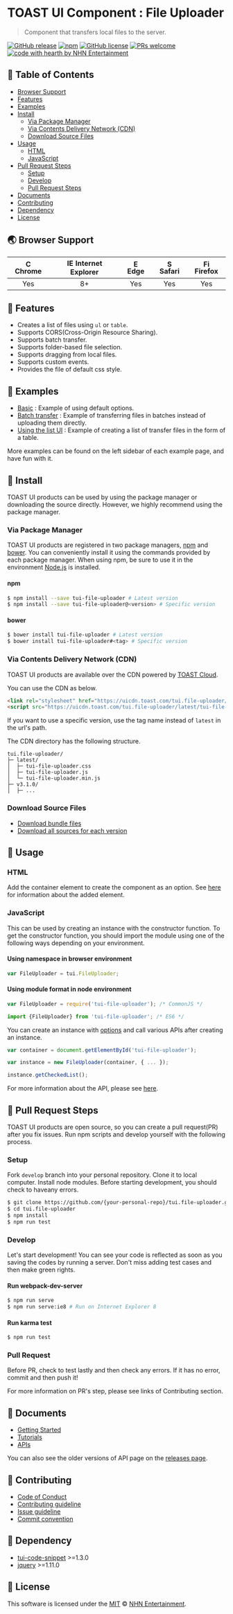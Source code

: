 # TOAST UI Component : File Uploader
> Component that transfers local files to the server.

[![GitHub release](https://img.shields.io/github/release/nhnent/tui.file-uploader.svg)](https://github.com/nhnent/tui.file-uploader/releases/latest)
[![npm](https://img.shields.io/npm/v/tui-file-uploader.svg)](https://www.npmjs.com/package/tui-file-uploader)
[![GitHub license](https://img.shields.io/github/license/nhnent/tui.file-uploader.svg)](https://github.com/nhnent/tui.file-uploader/blob/production/LICENSE)
[![PRs welcome](https://img.shields.io/badge/PRs-welcome-ff69b4.svg)](https://github.com/nhnent/tui.project-name/labels/help%20wanted)
[![code with hearth by NHN Entertainment](https://img.shields.io/badge/%3C%2F%3E%20with%20%E2%99%A5%20by-NHN%20Entertainment-ff1414.svg)](https://github.com/nhnent)


## 🚩 Table of Contents
* [Browser Support](#-browser-support)
* [Features](#-features)
* [Examples](#-examples)
* [Install](#-install)
    * [Via Package Manager](#via-package-manager)
    * [Via Contents Delivery Network (CDN)](#via-contents-delivery-network-cdn)
    * [Download Source Files](#download-source-files)
* [Usage](#-usage)
    * [HTML](#html)
    * [JavaScript](#javascript)
* [Pull Request Steps](#-pull-request-steps)
    * [Setup](#setup)
    * [Develop](#develop)
    * [Pull Request Steps](#pull-request)
* [Documents](#-documents)
* [Contributing](#-contributing)
* [Dependency](#-dependency)
* [License](#-license)


## 🌏 Browser Support
| <img src="https://user-images.githubusercontent.com/1215767/34348387-a2e64588-ea4d-11e7-8267-a43365103afe.png" alt="Chrome" width="16px" height="16px" /> Chrome | <img src="https://user-images.githubusercontent.com/1215767/34348590-250b3ca2-ea4f-11e7-9efb-da953359321f.png" alt="IE" width="16px" height="16px" /> Internet Explorer | <img src="https://user-images.githubusercontent.com/1215767/34348380-93e77ae8-ea4d-11e7-8696-9a989ddbbbf5.png" alt="Edge" width="16px" height="16px" /> Edge | <img src="https://user-images.githubusercontent.com/1215767/34348394-a981f892-ea4d-11e7-9156-d128d58386b9.png" alt="Safari" width="16px" height="16px" /> Safari | <img src="https://user-images.githubusercontent.com/1215767/34348383-9e7ed492-ea4d-11e7-910c-03b39d52f496.png" alt="Firefox" width="16px" height="16px" /> Firefox |
| :---------: | :---------: | :---------: | :---------: | :---------: |
| Yes | 8+ | Yes | Yes | Yes |


## 🎨 Features
* Creates a list of files using `ul` or `table`.
* Supports CORS(Cross-Origin Resource Sharing).
* Supports batch transfer.
* Supports folder-based file selection.
* Supports dragging from local files.
* Supports custom events.
* Provides the file of default css style.


## 🐾 Examples
* [Basic](https://nhnent.github.io/tui.file-uploader/latest/tutorial-example01-basic.html) : Example of using default options.
* [Batch transfer](https://nhnent.github.io/tui.file-uploader/latest/tutorial-example02-batch-transfer.html) : Example of transferring files in batches instead of uploading them directly.
* [Using the list UI](https://nhnent.github.io/tui.file-uploader/latest/tutorial-example05-table-ui.html) : Example of creating a list of transfer files in the form of a table.

More examples can be found on the left sidebar of each example page, and have fun with it.


## 💾 Install

TOAST UI products can be used by using the package manager or downloading the source directly.
However, we highly recommend using the package manager.

### Via Package Manager

TOAST UI products are registered in two package managers, [npm](https://www.npmjs.com/) and [bower](https://bower.io/).
You can conveniently install it using the commands provided by each package manager.
When using npm, be sure to use it in the environment [Node.js](https://nodejs.org/ko/) is installed.

#### npm

``` sh
$ npm install --save tui-file-uploader # Latest version
$ npm install --save tui-file-uploader@<version> # Specific version
```

#### bower

``` sh
$ bower install tui-file-uploader # Latest version
$ bower install tui-file-uploader#<tag> # Specific version
```

### Via Contents Delivery Network (CDN)
TOAST UI products are available over the CDN powered by [TOAST Cloud](https://www.toast.com).

You can use the CDN as below.

```html
<link rel="stylesheet" href="https://uicdn.toast.com/tui.file-uploader/latest/tui-file-uploader.css" />
<script src="https://uicdn.toast.com/tui.file-uploader/latest/tui-file-uploader.js"></script>
```

If you want to use a specific version, use the tag name instead of `latest` in the url's path.

The CDN directory has the following structure.

```
tui.file-uploader/
├─ latest/
│  ├─ tui-file-uploader.css
│  ├─ tui-file-uploader.js
│  └─ tui-file-uploader.min.js
├─ v3.1.0/
│  ├─ ...
```

### Download Source Files
* [Download bundle files](https://github.com/nhnent/tui.file-uploader/tree/production/dist)
* [Download all sources for each version](https://github.com/nhnent/tui.file-uploader/releases)


## 🔨 Usage

### HTML

Add the container element to create the component as an option.
See [here](https://nhnent.github.io/tui.file-uploader/latest/tutorial-example01-basic.html#) for information about the added element.

### JavaScript

This can be used by creating an instance with the constructor function.
To get the constructor function, you should import the module using one of the following ways depending on your environment.

#### Using namespace in browser environment
``` javascript
var FileUploader = tui.FileUploader;
```

#### Using module format in node environment
``` javascript
var FileUploader = require('tui-file-uploader'); /* CommonJS */
```

``` javascript
import {FileUploader} from 'tui-file-uploader'; /* ES6 */
```

You can create an instance with [options](https://nhnent.github.io/tui.file-uploader/latest/Uploader.html) and call various APIs after creating an instance.

``` javascript
var container = document.getElementById('tui-file-uploader');

var instance = new FileUploader(container, { ... });

instance.getCheckedList();
```

For more information about the API, please see [here](https://nhnent.github.io/tui.file-uploader/latest/Uploader.html).


## 🔧 Pull Request Steps

TOAST UI products are open source, so you can create a pull request(PR) after you fix issues.
Run npm scripts and develop yourself with the following process.

### Setup

Fork `develop` branch into your personal repository.
Clone it to local computer. Install node modules.
Before starting development, you should check to haveany errors.

``` sh
$ git clone https://github.com/{your-personal-repo}/tui.file-uploader.git
$ cd tui.file-uploader
$ npm install
$ npm run test
```

### Develop

Let's start development!
You can see your code is reflected as soon as you saving the codes by running a server.
Don't miss adding test cases and then make green rights.

#### Run webpack-dev-server

``` sh
$ npm run serve
$ npm run serve:ie8 # Run on Internet Explorer 8
```

#### Run karma test

``` sh
$ npm run test
```

### Pull Request

Before PR, check to test lastly and then check any errors.
If it has no error, commit and then push it!

For more information on PR's step, please see links of Contributing section.


## 📙 Documents
* [Getting Started](https://github.com/nhnent/tui.file-uploader/blob/production/docs/getting-started.md)
* [Tutorials](https://github.com/nhnent/tui.file-uploader/tree/production/docs)
* [APIs](https://nhnent.github.io/tui.file-uploader/latest)

You can also see the older versions of API page on the [releases page](https://github.com/nhnent/tui.file-uploader/releases).


## 💬 Contributing
* [Code of Conduct](https://github.com/nhnent/tui.file-uploader/blob/production/CODE_OF_CONDUCT.md)
* [Contributing guideline](https://github.com/nhnent/tui.file-uploader/blob/production/CONTRIBUTING.md)
* [Issue guideline](https://github.com/nhnent/tui.file-uploader/blob/production/docs/ISSUE_TEMPLATE.md)
* [Commit convention](https://github.com/nhnent/tui.file-uploader/blob/production/docs/COMMIT_MESSAGE_CONVENTION.md)


## 🔩 Dependency
* [tui-code-snippet](https://github.com/nhnent/tui.code-snippet) >=1.3.0
* [jquery](https://jquery.com/) >=1.11.0


## 📜 License

This software is licensed under the [MIT](https://github.com/nhnent/tui.file-uploader/blob/production/LICENSE) © [NHN Entertainment](https://github.com/nhnent).
